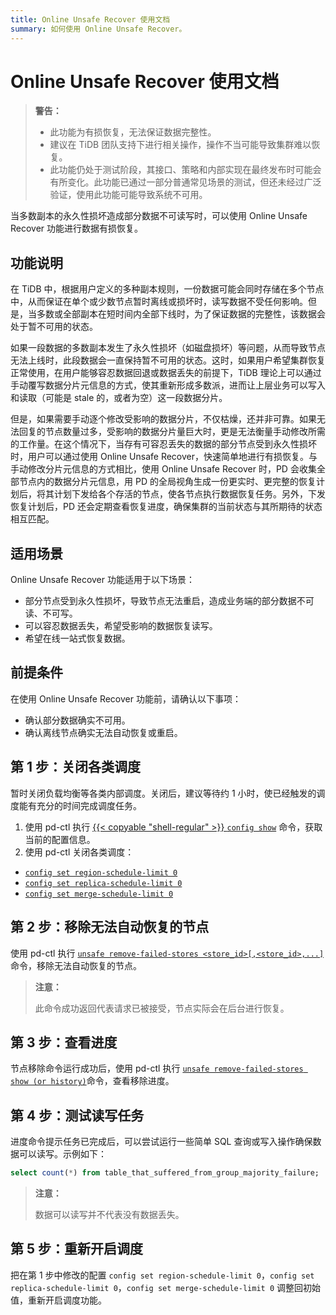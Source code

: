 ```yaml
---
title: Online Unsafe Recover 使用文档
summary: 如何使用 Online Unsafe Recover。
---
```


# Online Unsafe Recover 使用文档

> **警告：**
>
> - 此功能为有损恢复，无法保证数据完整性。
> - 建议在 TiDB 团队支持下进行相关操作，操作不当可能导致集群难以恢复。
> - 此功能仍处于测试阶段，其接口、策略和内部实现在最终发布时可能会有所变化。此功能已通过一部分普通常见场景的测试，但还未经过广泛验证，使用此功能可能导致系统不可用。

当多数副本的永久性损坏造成部分数据不可读写时，可以使用 Online Unsafe Recover 功能进行数据有损恢复。

## 功能说明

在 TiDB 中，根据用户定义的多种副本规则，一份数据可能会同时存储在多个节点中，从而保证在单个或少数节点暂时离线或损坏时，读写数据不受任何影响。但是，当多数或全部副本在短时间内全部下线时，为了保证数据的完整性，该数据会处于暂不可用的状态。

如果一段数据的多数副本发生了永久性损坏（如磁盘损坏）等问题，从而导致节点无法上线时，此段数据会一直保持暂不可用的状态。这时，如果用户希望集群恢复正常使用，在用户能够容忍数据回退或数据丢失的前提下，TiDB 理论上可以通过手动覆写数据分片元信息的方式，使其重新形成多数派，进而让上层业务可以写入和读取（可能是 stale 的，或者为空）这一段数据分片。

但是，如果需要手动逐个修改受影响的数据分片，不仅枯燥，还并非可靠。如果无法回复的节点数量过多，受影响的数据分片量巨大时，更是无法衡量手动修改所需的工作量。在这个情况下，当存有可容忍丢失的数据的部分节点受到永久性损坏时，用户可以通过使用 Online Unsafe Recover，快速简单地进行有损恢复。与手动修改分片元信息的方式相比，使用 Online Unsafe Recover 时，PD 会收集全部节点内的数据分片元信息，用 PD 的全局视角生成一份更实时、更完整的恢复计划后，将其计划下发给各个存活的节点，使各节点执行数据恢复任务。另外，下发恢复计划后，PD 还会定期查看恢复进度，确保集群的当前状态与其所期待的状态相互匹配。

## 适用场景

Online Unsafe Recover 功能适用于以下场景：

* 部分节点受到永久性损坏，导致节点无法重启，造成业务端的部分数据不可读、不可写。
* 可以容忍数据丢失，希望受影响的数据恢复读写。
* 希望在线一站式恢复数据。

## 前提条件

在使用 Online Unsafe Recover 功能前，请确认以下事项：

* 确认部分数据确实不可用。
* 确认离线节点确实无法自动恢复或重启。

## 第 1 步：关闭各类调度

暂时关闭负载均衡等各类内部调度。关闭后，建议等待约 1 小时，使已经触发的调度能有充分的时间完成调度任务。

1. 使用 pd-ctl 执行 [{{< copyable "shell-regular" >}} `config show`](/pd-control.md#config-show--set-option-value--placement-rules) 命令，获取当前的配置信息。
2. 使用 pd-ctl 关闭各类调度：
  * [`config set region-schedule-limit 0`](/pd-control.md#config-show--set-option-value--placement-rules)
  * [`config set replica-schedule-limit 0`](/pd-control.md#config-show--set-option-value--placement-rules)
  * [`config set merge-schedule-limit 0`](/pd-control.md#config-show--set-option-value--placement-rules)

## 第 2 步：移除无法自动恢复的节点

使用 pd-ctl 执行 [`unsafe remove-failed-stores <store_id>[,<store_id>,...]`](/pd-control.md#unsafe-remove-failed-stores-store-ids--show--history)命令，移除无法自动恢复的节点。


> **注意：**
>
> 此命令成功返回代表请求已被接受，节点实际会在后台进行恢复。

## 第 3 步：查看进度

节点移除命令运行成功后，使用 pd-ctl 执行 [`unsafe remove-failed-stores show (or history)`](/pd-control.md#config-show--set-option-value--placement-rules)命令，查看移除进度。

## 第 4 步：测试读写任务

进度命令提示任务已完成后，可以尝试运行一些简单 SQL 查询或写入操作确保数据可以读写。示例如下：

```SQL
select count(*) from table_that_suffered_from_group_majority_failure;
```

> **注意：**
>
> 数据可以读写并不代表没有数据丢失。

## 第 5 步：重新开启调度

把在第 1 步中修改的配置 `config set region-schedule-limit 0`，`config set replica-schedule-limit 0`，`config set merge-schedule-limit 0` 调整回初始值，重新开启调度功能。